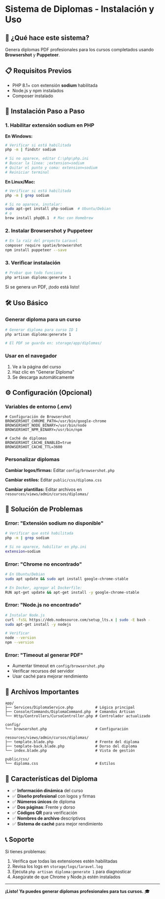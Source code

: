 # Sistema de Diplomas - Instalación y Uso

## 🎯 ¿Qué hace este sistema?

Genera diplomas PDF profesionales para los cursos completados usando **Browsershot** y **Puppeteer**.

## 📋 Requisitos Previos

- PHP 8.1+ con extensión **sodium** habilitada
- Node.js y npm instalados
- Composer instalado

## 🚀 Instalación Paso a Paso

### 1. Habilitar extensión sodium en PHP

**En Windows:**
```bash
# Verificar si está habilitada
php -m | findstr sodium

# Si no aparece, editar C:\php\php.ini
# Buscar la línea: ;extension=sodium
# Quitar el punto y coma: extension=sodium
# Reiniciar terminal
```

**En Linux/Mac:**
```bash
# Verificar si está habilitada
php -m | grep sodium

# Si no aparece, instalar:
sudo apt-get install php-sodium  # Ubuntu/Debian
# o
brew install php@8.1  # Mac con Homebrew
```

### 2. Instalar Browsershot y Puppeteer

```bash
# En la raíz del proyecto Laravel
composer require spatie/browsershot
npm install puppeteer --save
```

### 3. Verificar instalación

```bash
# Probar que todo funciona
php artisan diploma:generate 1
```

Si se genera un PDF, ¡todo está listo!

## 🛠️ Uso Básico

### Generar diploma para un curso

```bash
# Generar diploma para curso ID 1
php artisan diploma:generate 1

# El PDF se guarda en: storage/app/diplomas/
```

### Usar en el navegador

1. Ve a la página del curso
2. Haz clic en "Generar Diploma"
3. Se descarga automáticamente

## ⚙️ Configuración (Opcional)

### Variables de entorno (.env)

```env
# Configuración de Browsershot
BROWSERSHOT_CHROME_PATH=/usr/bin/google-chrome
BROWSERSHOT_NODE_BINARY=/usr/bin/node
BROWSERSHOT_NPM_BINARY=/usr/bin/npm

# Caché de diplomas
BROWSERSHOT_CACHE_ENABLED=true
BROWSERSHOT_CACHE_TTL=3600
```

### Personalizar diplomas

**Cambiar logos/firmas:**
Editar `config/browsershot.php`

**Cambiar estilos:**
Editar `public/css/diploma.css`

**Cambiar plantillas:**
Editar archivos en `resources/views/admin/cursos/diplomas/`

## 🔧 Solución de Problemas

### Error: "Extensión sodium no disponible"
```bash
# Verificar que esté habilitada
php -m | grep sodium

# Si no aparece, habilitar en php.ini
extension=sodium
```

### Error: "Chrome no encontrado"
```bash
# En Ubuntu/Debian
sudo apt update && sudo apt install google-chrome-stable

# En Docker, agregar al Dockerfile:
RUN apt-get update && apt-get install -y google-chrome-stable
```

### Error: "Node.js no encontrado"
```bash
# Instalar Node.js
curl -fsSL https://deb.nodesource.com/setup_lts.x | sudo -E bash -
sudo apt-get install -y nodejs

# Verificar
node --version
npm --version
```

### Error: "Timeout al generar PDF"
- Aumentar timeout en `config/browsershot.php`
- Verificar recursos del servidor
- Usar caché para mejorar rendimiento

## 📁 Archivos Importantes

```
app/
├── Services/DiplomaService.php          # Lógica principal
├── Console/Commands/DiplomaCommand.php  # Comandos Artisan
└── Http/Controllers/CursoController.php # Controlador actualizado

config/
└── browsershot.php                      # Configuración

resources/views/admin/cursos/diplomas/
├── template.blade.php                   # Frente del diploma
├── template-back.blade.php              # Dorso del diploma
└── index.blade.php                      # Vista de gestión

public/css/
└── diploma.css                          # Estilos
```

## 🎨 Características del Diploma

- ✅ **Información dinámica** del curso
- ✅ **Diseño profesional** con logos y firmas
- ✅ **Números únicos** de diploma
- ✅ **Dos páginas**: Frente y dorso
- ✅ **Códigos QR** para verificación
- ✅ **Nombres de archivo** descriptivos
- ✅ **Sistema de caché** para mejor rendimiento

## 📞 Soporte

Si tienes problemas:

1. Verifica que todas las extensiones estén habilitadas
2. Revisa los logs en `storage/logs/laravel.log`
3. Ejecuta `php artisan diploma:generate 1` para diagnosticar
4. Asegúrate de que Chrome y Node.js estén instalados

---

**¡Listo! Ya puedes generar diplomas profesionales para tus cursos.** 🎓 